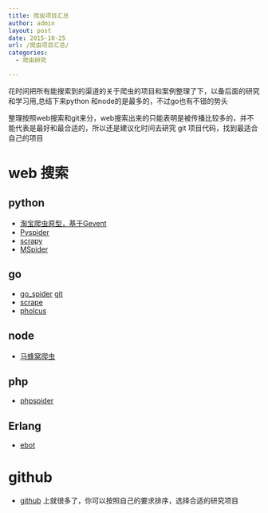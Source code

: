 ```yaml
---
title: 爬虫项目汇总
author: admin
layout: post
date: 2015-10-25
url: /爬虫项目汇总/
categories:
  - 爬虫研究

---
```

花时间把所有能搜索到的渠道的关于爬虫的项目和案例整理了下，以备后面的研究和学习用,总结下来python 和node的是最多的，不过go也有不错的势头

整理按照web搜索和git来分，web搜索出来的只能表明是被传播比较多的，并不能代表是最好和最合适的，所以还是建议化时间去研究 git 项目代码，找到最适合自己的项目

# web 搜索

## python

  * [淘宝爬虫原型，基于Gevent][1]
  * [Pyspider][2]
  * [scrapy][3]
  * [MSpider][4]

## go

  * [go_spider][5] [git][6]
  * [scrape][7]
  * [pholcus][8]

## node

  * [马蜂窝爬虫][9]

## php

  * [phpspider][10]

## Erlang

  * [ebot][11]

# github

  * [github][12] 上就很多了，你可以按照自己的要求排序，选择合适的研究项目

 [1]: http://code.rootk.com/entry/crawler
 [2]: https://github.com/binux/pyspider
 [3]: http://scrapy.org/
 [4]: https://github.com/manning23/MSpider
 [5]: http://hucong.net/?p=828
 [6]: https://github.com/hu17889/go_spider
 [7]: https://github.com/yhat/scrape
 [8]: https://github.com/henrylee2cn/pholcus
 [9]: https://github.com/golmic/mafengwo-spider
 [10]: https://github.com/owner888/phpspider
 [11]: https://github.com/matteoredaelli/ebot
 [12]: https://github.com/search?o=desc&q=spider&s=stars&type=Repositories&utf8=%E2%9C%93
